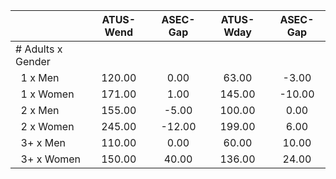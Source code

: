 
|                      |    ATUS-Wend |     ASEC-Gap |    ATUS-Wday |     ASEC-Gap |
| -------------------- | :----------: | :----------: | :----------: | :----------: |
| # Adults x Gender    |              |              |              |              |
| &nbsp;&nbsp;1 x Men  |       120.00 |         0.00 |        63.00 |        -3.00 |
| &nbsp;&nbsp;1 x Women |       171.00 |         1.00 |       145.00 |       -10.00 |
| &nbsp;&nbsp;2 x Men  |       155.00 |        -5.00 |       100.00 |         0.00 |
| &nbsp;&nbsp;2 x Women |       245.00 |       -12.00 |       199.00 |         6.00 |
| &nbsp;&nbsp;3+ x Men |       110.00 |         0.00 |        60.00 |        10.00 |
| &nbsp;&nbsp;3+ x Women |       150.00 |        40.00 |       136.00 |        24.00 |

